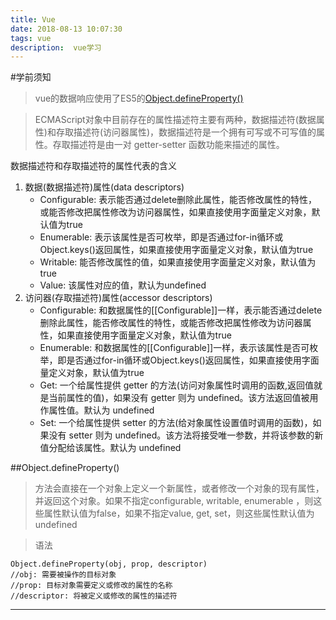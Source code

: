 ```yaml
---
title: Vue
date: 2018-08-13 10:07:30
tags: vue
description:  vue学习
---
```


#学前须知
> vue的数据响应使用了ES5的[Object.defineProperty()](https://developer.mozilla.org/en-US/docs/Web/JavaScript/Reference/Global_Objects/Object/prototype)

> ECMAScript对象中目前存在的属性描述符主要有两种，数据描述符(数据属性)和存取描述符(访问器属性)，数据描述符是一个拥有可写或不可写值的属性。存取描述符是由一对 getter-setter 函数功能来描述的属性。

数据描述符和存取描述符的属性代表的含义
1. 数据(数据描述符)属性(data descriptors)
    - Configurable: 表示能否通过delete删除此属性，能否修改属性的特性，或能否修改把属性修改为访问器属性，如果直接使用字面量定义对象，默认值为true
    - Enumerable: 表示该属性是否可枚举，即是否通过for-in循环或Object.keys()返回属性，如果直接使用字面量定义对象，默认值为true
    - Writable: 能否修改属性的值，如果直接使用字面量定义对象，默认值为true
    - Value: 该属性对应的值，默认为undefined
2. 访问器(存取描述符)属性(accessor descriptors)
    - Configurable: 和数据属性的[[Configurable]]一样，表示能否通过delete删除此属性，能否修改属性的特性，或能否修改把属性修改为访问器属性，如果直接使用字面量定义对象，默认值为true
    - Enumerable: 和数据属性的[[Configurable]]一样，表示该属性是否可枚举，即是否通过for-in循环或Object.keys()返回属性，如果直接使用字面量定义对象，默认值为true
    - Get: 一个给属性提供 getter 的方法(访问对象属性时调用的函数,返回值就是当前属性的值)，如果没有 getter 则为 undefined。该方法返回值被用作属性值。默认为 undefined
    - Set: 一个给属性提供 setter 的方法(给对象属性设置值时调用的函数)，如果没有 setter 则为 undefined。该方法将接受唯一参数，并将该参数的新值分配给该属性。默认为 undefined

##Object.defineProperty()
> 方法会直接在一个对象上定义一个新属性，或者修改一个对象的现有属性， 并返回这个对象。如果不指定configurable, writable, enumerable ，则这些属性默认值为false，如果不指定value, get, set，则这些属性默认值为undefined

> 语法
```
Object.defineProperty(obj, prop, descriptor)
//obj: 需要被操作的目标对象
//prop: 目标对象需要定义或修改的属性的名称
//descriptor: 将被定义或修改的属性的描述符
```
*******